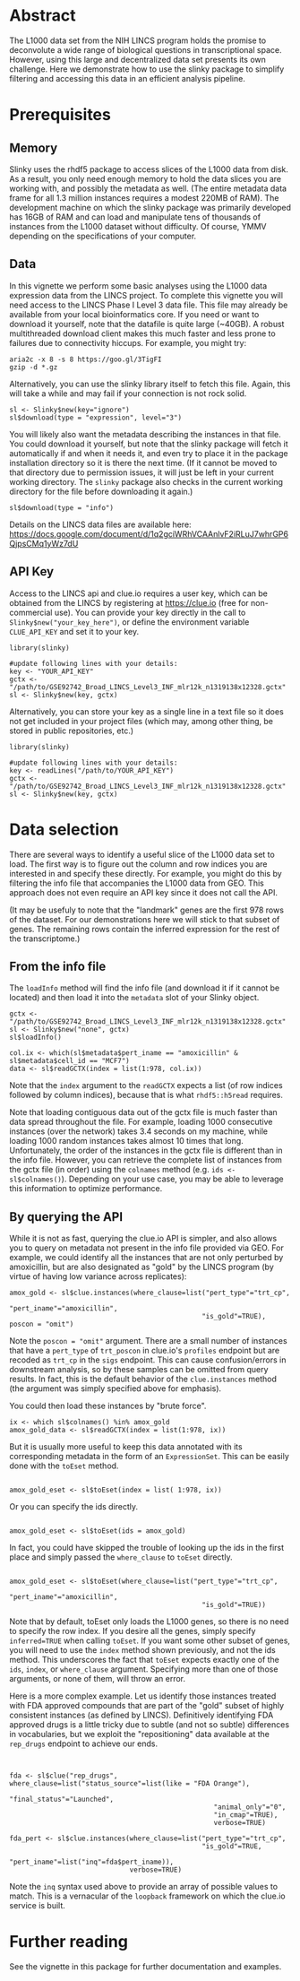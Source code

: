 # Abstract

The L1000 data set from the NIH LINCS program holds the promise to deconvolute a wide range of biological questions in transcriptional 
space.  However, using this large and decentralized data set presents its own challenge.  Here we demonstrate how to use the slinky 
package to simplify filtering and accessing this data in an efficient analysis pipeline.

# Prerequisites

## Memory

Slinky uses the rhdf5 package to access slices of the L1000 data from disk.  As a result, you only need enough memory to hold the data slices you are working with, and possibly the metadata as well.  (The entire metadata data frame for all 1.3 million instances requires a modest 220MB of RAM). The development machine on which the slinky package was primarily developed has 16GB of RAM and can load and manipulate tens of thousands of instances from the L1000 dataset without difficulty.  Of course, YMMV depending on the specifications of your computer.

## Data

In this vignette we perform some basic analyses using the L1000 data expression data from the LINCS project.  To complete this vignette you will need access to the LINCS Phase I Level 3 data file.  This file may already be available from your local bioinformatics core.  If you need or want to download it yourself, note that the datafile is quite large (~40GB). A robust multithreaded download client makes this much faster and less prone to failures due to connectivity hiccups.  For example, you might try:

```{r, engine = 'bash', eval=FALSE}
aria2c -x 8 -s 8 https://goo.gl/3TigFI
gzip -d *.gz
```

Alternatively, you can use the slinky library itself to fetch this file.  Again, this will take a while and may fail if your connection is not rock solid.

```{r, echo=TRUE, message=F, warning=F, eval=FALSE}
sl <- Slinky$new(key="ignore")
sl$download(type = "expression", level="3")
```

You will likely also want the metadata describing the instances in that file.  You could download it yourself, but note that the slinky package will fetch it automatically if and when it needs it, and even try to place it in the package installation directory so it is there the next time. (If it cannot be moved to that directory due to permission issues, it will just be left in your current working directory.  The `slinky` package also checks in the current working directory for the file before downloading it again.)

```{r, echo=TRUE, message=F, warning=F, eval=FALSE}
sl$download(type = "info")
```


Details on the LINCS data files are available here: https://docs.google.com/document/d/1q2gciWRhVCAAnlvF2iRLuJ7whrGP6QjpsCMq1yWz7dU

## API Key

Access to the LINCS api and clue.io requires a user key, which can be obtained from the LINCS by registering at https://clue.io (free for non-commercial use).  You can provide your key directly in the call to `Slinky$new("your_key_here")`, or define the environment variable `CLUE_API_KEY` and set it to your key.


```{r, echo=TRUE, message=F, warning=F, eval=FALSE}
library(slinky)

#update following lines with your details:
key <- "YOUR_API_KEY"
gctx <- "/path/to/GSE92742_Broad_LINCS_Level3_INF_mlr12k_n1319138x12328.gctx"
sl <- Slinky$new(key, gctx)

```

Alternatively, you can store your key as a single line in a text file so it does not get included in your project files (which may, among other thing, be stored in public repositories, etc.)

```{r, echo=FALSE, message=F, warning=F, eval=FALSE}
library(slinky)

#update following lines with your details:
key <- readLines("/path/to/YOUR_API_KEY")
gctx <- "/path/to/GSE92742_Broad_LINCS_Level3_INF_mlr12k_n1319138x12328.gctx"
sl <- Slinky$new(key, gctx)

```


# Data selection

There are several ways to identify a useful slice of the L1000 data set to load.  The first way is to figure out the column and row indices you are interested in and specify these directly.  For example, you might do this by filtering the info file that accompanies the L1000 data from GEO.  This approach does not even require an API key since it does not call the API.

(It may be usefuly to note that the "landmark" genes are the first 978 rows of the dataset.  For our demonstrations here we will stick to that subset of genes.  The remaining rows contain the inferred expression for the rest of the transcriptome.)

## From the info file

The `loadInfo` method will find the info file (and download it if it cannot be located) and then load it into the `metadata` slot of your Slinky object.

```{r, echo=FALSE, message=F, warning=F, eval=FALSE}
gctx <- "/path/to/GSE92742_Broad_LINCS_Level3_INF_mlr12k_n1319138x12328.gctx"
sl <- Slinky$new("none", gctx)
sl$loadInfo()

col.ix <- which(sl$metadata$pert_iname == "amoxicillin" & sl$metadata$cell_id == "MCF7")
data <- sl$readGCTX(index = list(1:978, col.ix))
```

Note that the `index` argument to the `readGCTX` expects a list (of row indices followed by column indices), because that is what `rhdf5::h5read` requires.

Note that loading contiguous data out of the gctx file is much faster than data spread throughout the file.  For example, loading 1000 consecutive instances (over the network) takes 3.4 seconds on my machine, while loading 1000 random instances takes almost 10 times that long.  Unfortunately, the order of the instances in the gctx file is different than in the info file.  However, you can retrieve the complete list of instances from the gctx file (in order) using the `colnames` method (e.g. `ids <- sl$colnames()`). Depending on your use case, you may be able to leverage this information to optimize performance.


## By querying the API

While it is not as fast, querying the clue.io API is simpler, and also allows you to query on metadata not present in the info file provided via GEO.  For example, we could identify all the instances that are not only perturbed by amoxicillin, but are also designated as "gold" by the LINCS program (by virtue of having low variance across replicates):

```{r, echo=TRUE, message=F, warning=F, eval=FALSE}
amox_gold <- sl$clue.instances(where_clause=list("pert_type"="trt_cp",
                                                "pert_iname"="amoxicillin",
                                                "is_gold"=TRUE), poscon = "omit")
```


Note the `poscon = "omit"` argument.  There are a small number of instances that have a `pert_type` of `trt_poscon` in clue.io's `profiles` endpoint but are recoded as `trt_cp` in the `sigs` endpoint.  This can cause confusion/errors in downstream analysis, so by these samples can be omitted from query results.  In fact, this is the default behavior of the `clue.instances` method (the argument was simply specified above for emphasis).

You could then load these instances by "brute force".

```{r, echo=TRUE, message=F, warning=F, eval=FALSE}
ix <- which sl$colnames() %in% amox_gold
amox_gold_data <- sl$readGCTX(index = list(1:978, ix))
```

But it is usually more useful to keep this data annotated with its corresponding metadata in the form of an `ExpressionSet`.  This can be easily done with the `toEset` method.


```{r, echo=TRUE, message=F, warning=F, eval=FALSE}

amox_gold_eset <- sl$toEset(index = list( 1:978, ix))

```

Or you can specify the ids directly.

```{r, echo=TRUE, message=F, warning=F, eval=FALSE}

amox_gold_eset <- sl$toEset(ids = amox_gold)

```

In fact, you could have skipped the trouble of looking up the ids in the first place and simply passed the `where_clause` to `toEset` directly.

```{r, echo=TRUE, message=F, warning=F, eval=FALSE}

amox_gold_eset <- sl$toEset(where_clause=list("pert_type"="trt_cp",
                                                "pert_iname"="amoxicillin",
                                                "is_gold"=TRUE))

```

Note that by default, toEset only loads the L1000 genes, so there is no need to specify the row index.  If you desire all the genes, simply specify `inferred=TRUE` when calling `toEset`.  If you want some other subset of genes, you will need to use the `index` method shown previously, and not the ids method. This underscores the fact that `toEset` expects exactly one of the `ids`, `index`, or `where_clause` argument.  Specifying more than one of those arguments, or none of them, will throw an error.


Here is a more complex example.  Let us identify those instances treated with FDA approved compounds that are part of the "gold" subset of highly consistent instances (as defined by LINCS).  Definitively identifying FDA approved drugs is a little tricky due to subtle (and not so subtle) differences in vocabularies, but we exploit the "repositioning" data available at the `rep_drugs` endpoint to achieve our ends. 


```{r, echo=FALSE, message=F, warning=F, eval=FALSE}


fda <- sl$clue("rep_drugs", where_clause=list("status_source"=list(like = "FDA Orange"),
                                                   "final_status"="Launched",
                                                   "animal_only"="0",
                                                   "in_cmap"=TRUE),
                                                   verbose=TRUE)

fda_pert <- sl$clue.instances(where_clause=list("pert_type"="trt_cp", 
                                                "is_gold"=TRUE,
                                                "pert_iname"=list("inq"=fda$pert_iname)),
                              verbose=TRUE)

```

Note the `inq` syntax used above to provide an array of possible values to match.  This is a vernacular of the `loopback` framework on which the clue.io service is built.

# Further reading

See the vignette in this package for further documentation and examples.
